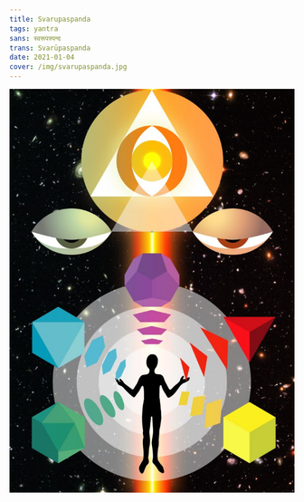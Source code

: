 ```yaml
---
title: Svarupaspanda
tags: yantra
sans: स्वरूपस्पन्द
trans: Svarūpaspanda
date: 2021-01-04
cover: /img/svarupaspanda.jpg
---
```



![svarupaspanda](/img/svarupaspanda.jpg)
